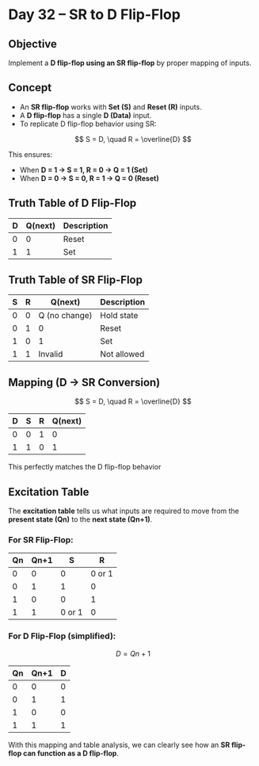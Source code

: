 # Day 32 – SR to D Flip-Flop

##  Objective

Implement a **D flip-flop using an SR flip-flop** by proper mapping of inputs.

## Concept

* An **SR flip-flop** works with **Set (S)** and **Reset (R)** inputs.
* A **D flip-flop** has a single **D (Data)** input.
* To replicate D flip-flop behavior using SR:

$$
S = D, \quad R = \overline{D}
$$

This ensures:

* When **D = 1 → S = 1, R = 0 → Q = 1 (Set)**
* When **D = 0 → S = 0, R = 1 → Q = 0 (Reset)**

## Truth Table of D Flip-Flop

| **D** | **Q(next)** | Description |
| ----- | ----------- | ----------- |
| 0     | 0           | Reset       |
| 1     | 1           | Set         |

## Truth Table of SR Flip-Flop

| **S** | **R** | **Q(next)**   | Description |
| ----- | ----- | ------------- | ----------- |
| 0     | 0     | Q (no change) | Hold state  |
| 0     | 1     | 0             | Reset       |
| 1     | 0     | 1             | Set         |
| 1     | 1     | Invalid       | Not allowed |


## Mapping (D → SR Conversion)

$$
S = D, \quad R = \overline{D}
$$

| **D** | **S** | **R** | **Q(next)** |
| ----- | ----- | ----- | ----------- |
| 0     | 0     | 1     | 0           |
| 1     | 1     | 0     | 1           |

This perfectly matches the D flip-flop behavior 

## Excitation Table

The **excitation table** tells us what inputs are required to move from the **present state (Qn)** to the **next state (Qn+1)**.

### For SR Flip-Flop:

| **Qn** | **Qn+1** | **S**  | **R**  |
| ------ | -------- | ------ | ------ |
| 0      | 0        | 0      | 0 or 1 |
| 0      | 1        | 1      | 0      |
| 1      | 0        | 0      | 1      |
| 1      | 1        | 0 or 1 | 0      |

### For D Flip-Flop (simplified):

$$
D = Qn+1
$$

| **Qn** | **Qn+1** | **D** |
| ------ | -------- | ----- |
| 0      | 0        | 0     |
| 0      | 1        | 1     |
| 1      | 0        | 0     |
| 1      | 1        | 1     |

With this mapping and table analysis, we can clearly see how an **SR flip-flop can function as a D flip-flop**.
